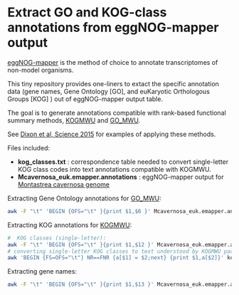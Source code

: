 # Extract GO and KOG-class annotations from eggNOG-mapper output

[eggNOG-mapper](http://eggnogdb.embl.de/#/app/emapper) is the method of choice to annotate transcriptomes of non-model organisms.

This tiny repository provides one-liners to extact the specific annotation data (gene names, Gene Ontology [GO], and euKaryotic Orthologous Groups [KOG] ) out of eggNOG-mapper output table.

The goal is to generate annotations compatible with rank-based functional summary methods, [KOGMWU](https://cran.r-project.org/web/packages/KOGMWU/index.html) and [GO_MWU](https://github.com/z0on/GO_MWU).

See [Dixon et al, Science 2015](https://matzlab.weebly.com/uploads/7/6/2/2/76229469/dixon15-science.pdf) for examples of applying these methods.

Files included: 
* **kog_classes.txt** : correspondence table needed to convert single-letter KOG class codes into text annotations compatible with KOGMWU.
* **Mcavernosa_euk.emapper.annotations** : eggNOG-mapper output for [Montastrea cavernosa genome](https://www.dropbox.com/s/0inwmljv6ti643o/Mcavernosa_genome.tgz?dl=0) 


Extracting Gene Ontology annotations for [GO_MWU](https://github.com/z0on/GO_MWU):

```bash
awk -F "\t" 'BEGIN {OFS="\t" }{print $1,$6 }' Mcavernosa_euk.emapper.annotations | grep GO | perl -pe 's/,/;/g' >Mcavernosa_gene2go.tab
```

Extracting KOG annotations for [KOGMWU](https://cran.r-project.org/web/packages/KOGMWU/index.html):

```bash
#  KOG classes (single-letter):
awk -F "\t" 'BEGIN {OFS="\t" }{print $1,$12 }' Mcavernosa_euk.emapper.annotations | grep -Ev "[,#S]" >mc_gene2kogClass1.tab
# converting single-letter KOG classes to text understood by KOGMWU package (must have kog_classes.txt file in the same dir):
awk 'BEGIN {FS=OFS="\t"} NR==FNR {a[$1] = $2;next} {print $1,a[$2]}' kog_classes.txt mc_gene2kogClass1.tab > Mcavernosa_gene2kogClass.tab
```
Extracting gene names:

```bash
awk -F "\t" 'BEGIN {OFS="\t" }{print $1,$13 }' Mcavernosa_euk.emapper.annotations | grep -Ev "\tNA" >Mcavernosa_gene2geneName.tab
```

